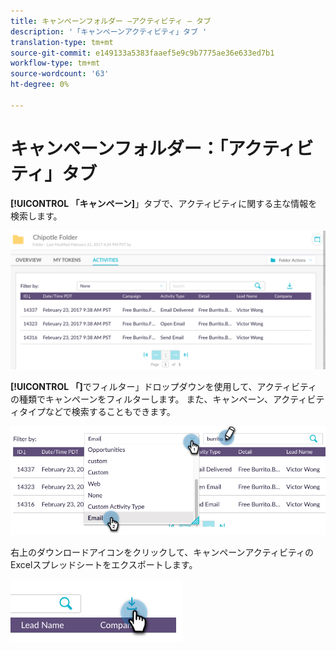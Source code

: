 ```yaml
---
title: キャンペーンフォルダー —アクティビティ — タブ
description: '「キャンペーンアクティビティ」タブ '
translation-type: tm+mt
source-git-commit: e149133a5383faaef5e9c9b7775ae36e633ed7b1
workflow-type: tm+mt
source-wordcount: '63'
ht-degree: 0%

---
```



# キャンペーンフォルダー：「アクティビティ」タブ

**[!UICONTROL 「キャンペーン]**」タブで、アクティビティに関する主な情報を検索します。

![イメージ1](/help/sky/assets/campaign-folders/campaign-folder-activities-tab/campaign-folder-activities-tab-1.png)

**[!UICONTROL 「]**&#x200B;でフィルター」ドロップダウンを使用して、アクティビティの種類でキャンペーンをフィルターします。 また、キャンペーン、アクティビティタイプなどで検索することもできます。

![イメージ2](/help/sky/assets/campaign-folders/campaign-folder-activities-tab/campaign-folder-activities-tab-2.png)

右上のダウンロードアイコンをクリックして、キャンペーンアクティビティのExcelスプレッドシートをエクスポートします。

![イメージ3](/help/sky/assets/campaign-folders/campaign-folder-activities-tab/campaign-folder-activities-tab-3.png)
